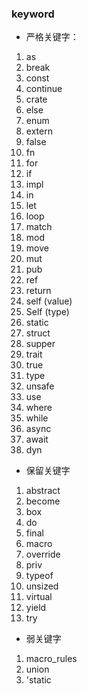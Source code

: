 ### keyword

- 严格关键字：
1. as
2. break
3. const
4. continue
5. crate
6. else
7. enum
8. extern
9. false
10. fn
11. for
12. if
13. impl
14. in
15. let
16. loop
17. match
18. mod
19. move
20. mut
21. pub
22. ref
23. return
24. self (value)
25. Self (type)
26. static
27. struct
28. supper
29. trait
30. true
31. type
32. unsafe
33. use
34. where
35. while
36. async
37. await
38. dyn

- 保留关键字
1. abstract
2. become
3. box
4. do
5. final
6. macro
7. override
8. priv
9. typeof
10. unsized
11. virtual
12. yield
13. try

- 弱关键字
1. macro_rules
2. union
3. 'static